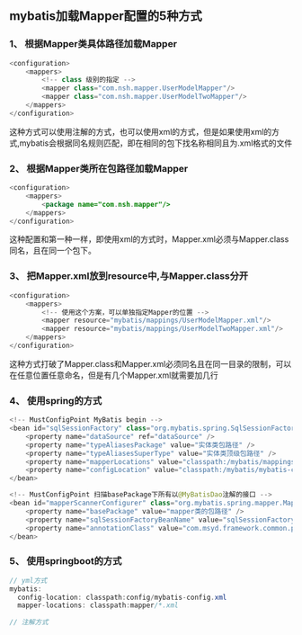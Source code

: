 ## mybatis加载Mapper配置的5种方式
### 1、 根据Mapper类具体路径加载Mapper

```java
<configuration>
	<mappers>		
		<!-- class 级别的指定 -->
		<mapper class="com.nsh.mapper.UserModelMapper"/>
		<mapper class="com.nsh.mapper.UserModelTwoMapper"/>
	</mappers>
</configuration>
```
这种方式可以使用注解的方式，也可以使用xml的方式，但是如果使用xml的方式,mybatis会根据同名规则匹配，即在相同的包下找名称相同且为.xml格式的文件

### 2、 根据Mapper类所在包路径加载Mapper

```java
<configuration>
	<mappers>
		<package name="com.nsh.mapper"/>
	</mappers>
</configuration>
```
这种配置和第一种一样，即使用xml的方式时，Mapper.xml必须与Mapper.class同名，且在同一个包下。

### 3、 把Mapper.xml放到resource中,与Mapper.class分开

```java
<configuration>
	<mappers>
		<!-- 使用这个方案，可以单独指定Mapper的位置 -->
		<mapper resource="mybatis/mappings/UserModelMapper.xml"/>
		<mapper resource="mybatis/mappings/UserModelTwoMapper.xml"/>
	</mappers>
</configuration>
```
这种方式打破了Mapper.class和Mapper.xml必须同名且在同一目录的限制，可以在任意位置任意命名，但是有几个Mapper.xml就需要加几行

### 4、 使用spring的方式

```java
<!-- MustConfigPoint MyBatis begin -->
<bean id="sqlSessionFactory" class="org.mybatis.spring.SqlSessionFactoryBean">
	<property name="dataSource" ref="dataSource" />
	<property name="typeAliasesPackage" value="实体类包路径" />
	<property name="typeAliasesSuperType" value="实体类顶级包路径" />
	<property name="mapperLocations" value="classpath:/mybatis/mappings/**/*.xml" />
	<property name="configLocation" value="classpath:/mybatis/mybatis-config.xml"></property>
</bean>

<!-- MustConfigPoint 扫描basePackage下所有以@MyBatisDao注解的接口 -->
<bean id="mapperScannerConfigurer" class="org.mybatis.spring.mapper.MapperScannerConfigurer">
	<property name="basePackage" value="mapper类的包路径" />
	<property name="sqlSessionFactoryBeanName" value="sqlSessionFactory" />
	<property name="annotationClass" value="com.msyd.framework.common.persistence.annotation.MyBatisDao" />
</bean>
```

### 5、 使用springboot的方式

```java
// yml方式
mybatis:
  config-location: classpath:config/mybatis-config.xml
  mapper-locations: classpath:mapper/*.xml
  
// 注解方式

```
